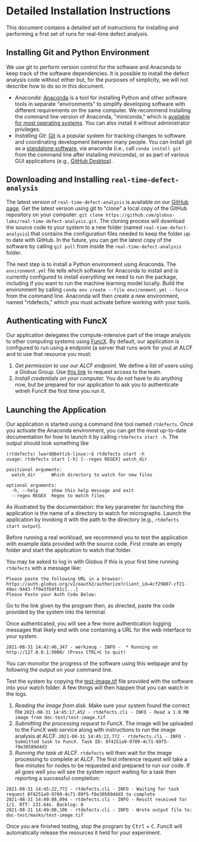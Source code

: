 # Detailed Installation Instructions

This document contains a detailed set of instructions for installing and performing a first set of runs for real-time defect analysis.

## Installing Git and Python Environment

We use git to perform version control for the software and Anaconda to keep track of the software dependencies.
It is possible to install the defect analysis code without either but, for the purposes of simplicity, we will not describe how to do so in this document.

- *Anaconda*: [Anaconda](https://www.anaconda.com/) is a tool for installing Python and other software tools in separate "environments" to simplify developing software with different requirements on the same computer. We recommend installing the command line version of Anaconda, "miniconda," which is [available for most operating systems](https://docs.conda.io/en/latest/miniconda.html). You can also install it without administrator privileges.
- *Installing Git*: [Git](https://git-scm.com/) is a popular system for tracking changes to software and coordinating development between many people. You can install git as a [standalone software](https://git-scm.com/downloads), via anaconda (i.e., call `conda install git` from the command line after installing miniconda), or as part of various GUI applications (e.g., [GitHub Desktop](https://desktop.github.com/)).

## Downloading and Installing `real-time-defect-analysis` 

The latest version of `real-time-defect-analysis` is available on our [GitHub page](https://github.com/globus-labs/real-time-defect-analysis).
Get the latest version using git to "clone" a local copy of the GitHub repository on your computer: `git clone https://github.com/globus-labs/real-time-defect-analysis.git`.
The cloning process will download the source code to your system to a new folder (named `real-time-defect-analysis`) that contains the configuration files needed to keep the folder up to date with GitHub. 
In the future, you can get the latest copy of the software by calling `git pull` from inside the `real-time-defect-analysis` folder.

The next step is to install a Python environment using Anaconda. 
The `environment.yml` file tells which software for Anaconda to install and is currently configured to install *everything* we need to run the package, including if you want to run the machine learning model locally. 
Build the environment by calling `conda env create --file environment.yml --force` from the command line.
Anaconda will then create a new environment, named "rtdefects," which you must activate before working with your tools.

## Authenticating with FuncX

Our application delegates the compute-intensive part of the image analysis to other computing systems using [FuncX](https://funcx.org/).
By default, our application is configured to run using a endpoint (a server that runs work for you) at ALCF and to use that resource you must:
1. *Get permission to use our ALCF endpoint.* We define a list of users using a Globus Group. Use [this link](https://app.globus.org/groups/37a33b10-00f2-11ec-9696-473e14106d31/about) to request access to the team.
2. *Install credentials on your computer.* You do not have to do anything now, but be prepared for our application to ask you to authenticate witreh FuncX the first time you run it.

## Launching the Application

Our application is started using a command line tool named `rtdefects`. 
Once you activate the Anaconda environment, you can get the most up-to-date documentation for how to launch it by calling `rtdefects start -h`. 
The output should look something like

```shell
(rtdefects) lward@bettik-linux:~$ rtdefects start -h
usage: rtdefects start [-h] [--regex REGEX] watch_dir

positional arguments:
  watch_dir      Which directory to watch for new files

optional arguments:
  -h, --help     show this help message and exit
  --regex REGEX  Regex to match files
```

As illustrated by the documentation: the key parameter for launching the application is the name of a directory to watch for micrographs. Launch the application by invoking it with the path to the directory (e.g., `rtdefects start output`).

Before running a real workload, we recommend you to test the application with example data provided with the source code.
First create an empty folder and start the application to watch that folder.

You may be asked to log in with Globus if this is your first time running `rtdefects` with a message like:
```
Please paste the following URL in a browser:
https://auth.globus.org/v2/oauth2/authorize?client_id=4cf29807-cf21-49ec-9443-ff9a3fb9f81c[...]
Please Paste your Auth Code Below: 
```
Go to the link given by the program then, as directed, paste the code provided by the system into the terminal. 

Once authenticated, you will see a few more authentication logging messages that likely end with one containing a URL for the web interface to your system.
```
2021-08-31 14:42:46,347 - werkzeug - INFO -  * Running on http://127.0.0.1:5000/ (Press CTRL+C to quit)
```
You can monoitor the progress of the software using this webpage and by following the output on your command line.

Test the system by copying the [test-image.tif](https://github.com/globus-labs/real-time-defect-analysis/blob/main/tests/test-image.tif) file provided with the software into your watch folder. A few things will then happen that you can watch in the logs.

1. *Reading the image from disk.* Make sure your system found the correct file
```2021-08-31 14:45:17,452 - rtdefects.cli - INFO - Read a 1.0 MB image from doc-test/test-image.tif```
2. *Submitting the processing request to FuncX*. The image will be uploaded to the FuncX web service along with instructions to run the image analysis at ALCF.
```2021-08-31 14:45:22,772 - rtdefects.cli - INFO - Submitted task to FuncX. Task ID: 8f4251a9-9709-4c71-89f5-f8e30589d4d3```
3. *Running the task at ALCF*. `rtdefects` will then wait for the image processing to complete at ALCF. The first inference request will take a few minutes for nodes to be requested and prepared to run our code. If all goes well you will see the system report waiting for a task then reporting a successful completion:
```
2021-08-31 14:45:22,772 - rtdefects.cli - INFO - Waiting for task request 8f4251a9-9709-4c71-89f5-f8e30589d4d3 to complete
2021-08-31 14:49:08,094 - rtdefects.cli - INFO - Result received for 1/1. RTT: 231.64s. Backlog: 0
2021-08-31 14:49:08,106 - rtdefects.cli - INFO - Wrote output file to: doc-test/masks/test-image.tif
```

Once you are finished testing, stop the program by <kbd>Ctrl</kbd> + <kbd>C</kbd>. FuncX will automatically release the resources it held for your experiment.
